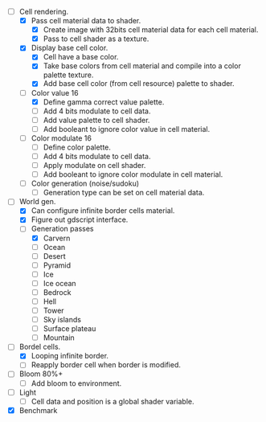 - [ ] Cell rendering.
    - [x] Pass cell material data to shader.
        - [x] Create image with 32bits cell material data for each cell material.
        - [x] Pass to cell shader as a texture.
    - [x] Display base cell color.
    	- [x] Cell have a base color.
		- [x] Take base colors from cell material and compile into a color palette texture.
		- [x] Add base cell color (from cell resource) palette to shader.
    - [ ] Color value 16
		- [x] Define gamma correct value palette.
		- [ ] Add 4 bits modulate to cell data.
		- [ ] Add value palette to cell shader.
		- [ ] Add booleant to ignore color value in cell material.
    - [ ] Color modulate 16
        - [ ] Define color palette.
        - [ ] Add 4 bits modulate to cell data.
        - [ ] Apply modulate on cell shader.
        - [ ] Add booleant to ignore color modulate in cell material.
    - [ ] Color generation (noise/sudoku)
        - [ ] Generation type can be set on cell material data.
- [ ] World gen.
    - [x] Can configure infinite border cells material.
    - [x] Figure out gdscript interface.
    - [ ] Generation passes
        - [x] Carvern
        - [ ] Ocean
        - [ ] Desert
        - [ ] Pyramid
        - [ ] Ice
        - [ ] Ice ocean
        - [ ] Bedrock
        - [ ] Hell
        - [ ] Tower
        - [ ] Sky islands
        - [ ] Surface plateau
        - [ ] Mountain
- [ ] Bordel cells.
    - [x] Looping infinite border.
    - [ ] Reapply border cell when border is modified.
- [ ] Bloom 80%+
    - [ ] Add bloom to environment.
- [ ] Light
    - [ ] Cell data and position is a global shader variable.
- [x] Benchmark